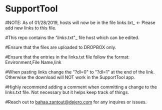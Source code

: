 # SupportTool

#NOTE: As of 01/28/2019, hosts will now be in the file _links_.txt_ <- Please add new links to this file.

#This repo contains the _"links_.txt"_ file host which can be edited.

#Ensure that the files are uploaded to DROPBOX only.

#Ensure that the entries in the links.txt file follow the format: Environment,File Name,link

#When pasting links change the "?dl=0" to "?dl=1" at the end of the link. Otherwise the download will NOT work in the SupportTool app.

#Highly recommend adding a comment when committing a change to the links.txt file. Not necessary but it helps keep track of things.

#Reach out to bahaa.zantout@dejero.com for any inquires or issues. 
